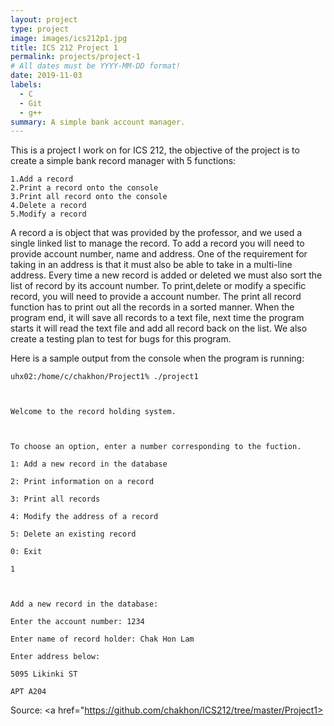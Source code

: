 ```yaml
---
layout: project
type: project
image: images/ics212p1.jpg
title: ICS 212 Project 1
permalink: projects/project-1
# All dates must be YYYY-MM-DD format!
date: 2019-11-03
labels:
  - C
  - Git
  - g++
summary: A simple bank account manager.
---
```


This is a project I work on for ICS 212, the objective of the project is to create a simple bank record manager with 5 functions:

```
1.Add a record
2.Print a record onto the console
3.Print all record onto the console
4.Delete a record
5.Modify a record
```

A record a is object that was provided by the professor, and we used a single linked list to manage the record. To add a record you will need to provide account number, name and address. One of the requirement for taking in an address is that it must also be able to take in a multi-line address. Every time a new record is added or deleted we must also sort the list of record by its account number. To print,delete or modify a specific record, you will need to provide a account number. The print all record function has to print out all the records in a sorted manner. When the program end, it will save all records to a text file, next time the program starts it will read the text file and add all record back on the list. We also create a testing plan to test for bugs for this program.

Here is a sample output from the console when the program is running:

```
uhx02:/home/c/chakhon/Project1% ./project1



Welcome to the record holding system.



To choose an option, enter a number corresponding to the fuction.

1: Add a new record in the database

2: Print information on a record

3: Print all records

4: Modify the address of a record

5: Delete an existing record

0: Exit

1



Add a new record in the database:

Enter the account number: 1234

Enter name of record holder: Chak Hon Lam

Enter address below:

5095 Likinki ST

APT A204
```

Source: <a href="https://github.com/chakhon/ICS212/tree/master/Project1><i class="large github icon"></i></a>
